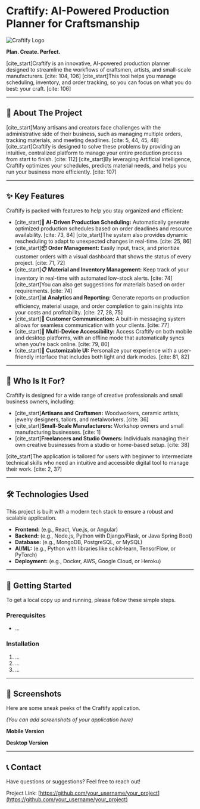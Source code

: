 # Craftify: AI-Powered Production Planner for Craftsmanship

![Craftify Logo](https://via.placeholder.com/150)

**Plan. Create. Perfect.**

[cite_start]Craftify is an innovative, AI-powered production planner designed to streamline the workflows of craftsmen, artists, and small-scale manufacturers. [cite: 104, 106] [cite_start]This tool helps you manage scheduling, inventory, and order tracking, so you can focus on what you do best: your craft. [cite: 106]

---

## 🌟 About The Project

[cite_start]Many artisans and creators face challenges with the administrative side of their business, such as managing multiple orders, tracking materials, and meeting deadlines. [cite: 5, 44, 45, 48] [cite_start]Craftify is designed to solve these problems by providing an intuitive, centralized platform to manage your entire production process from start to finish. [cite: 112] [cite_start]By leveraging Artificial Intelligence, Craftify optimizes your schedules, predicts material needs, and helps you run your business more efficiently. [cite: 107]

---

## ✨ Key Features

Craftify is packed with features to help you stay organized and efficient:

* [cite_start]**🤖 AI-Driven Production Scheduling:** Automatically generate optimized production schedules based on order deadlines and resource availability. [cite: 73, 84] [cite_start]The system also provides dynamic rescheduling to adapt to unexpected changes in real-time. [cite: 25, 86]
* [cite_start]**📦 Order Management:** Easily input, track, and prioritize customer orders with a visual dashboard that shows the status of every project. [cite: 71, 72]
* [cite_start]**📋 Material and Inventory Management:** Keep track of your inventory in real-time with automated low-stock alerts. [cite: 74] [cite_start]You can also get suggestions for materials based on order requirements. [cite: 74]
* [cite_start]**📊 Analytics and Reporting:** Generate reports on production efficiency, material usage, and order completion to gain insights into your costs and profitability. [cite: 27, 28, 75]
* [cite_start]**💬 Customer Communication:** A built-in messaging system allows for seamless communication with your clients. [cite: 77]
* [cite_start]**📱 Multi-Device Accessibility:** Access Craftify on both mobile and desktop platforms, with an offline mode that automatically syncs when you're back online. [cite: 79, 80]
* [cite_start]**🎨 Customizable UI:** Personalize your experience with a user-friendly interface that includes both light and dark modes. [cite: 81, 82]

---

## 🎯 Who Is It For?

Craftify is designed for a wide range of creative professionals and small business owners, including:

* [cite_start]**Artisans and Craftsmen:** Woodworkers, ceramic artists, jewelry designers, tailors, and metalworkers. [cite: 36]
* [cite_start]**Small-Scale Manufacturers:** Workshop owners and small manufacturing businesses. [cite: 1]
* [cite_start]**Freelancers and Studio Owners:** Individuals managing their own creative businesses from a studio or home-based setup. [cite: 38]

[cite_start]The application is tailored for users with beginner to intermediate technical skills who need an intuitive and accessible digital tool to manage their work. [cite: 2, 37]

---

## 🛠️ Technologies Used

This project is built with a modern tech stack to ensure a robust and scalable application.

* **Frontend:** (e.g., React, Vue.js, or Angular)
* **Backend:** (e.g., Node.js, Python with Django/Flask, or Java Spring Boot)
* **Database:** (e.g., MongoDB, PostgreSQL, or MySQL)
* **AI/ML:** (e.g., Python with libraries like scikit-learn, TensorFlow, or PyTorch)
* **Deployment:** (e.g., Docker, AWS, Google Cloud, or Heroku)

---

## 🚀 Getting Started

To get a local copy up and running, please follow these simple steps.

### Prerequisites

* ...

### Installation

1.  ...
2.  ...
3.  ...

---

## 📸 Screenshots

Here are some sneak peeks of the Craftify application.

*(You can add screenshots of your application here)*

**Mobile Version**

**Desktop Version**

---

## 📞 Contact

Have questions or suggestions? Feel free to reach out!

Project Link: [https://github.com/your_username/your_project](https://github.com/your_username/your_project)
